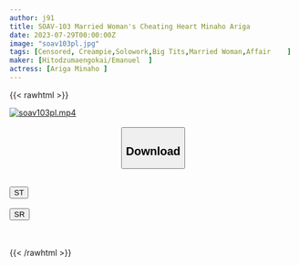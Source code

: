 ```yaml
---
author: j91
title: SOAV-103 Married Woman's Cheating Heart Minaho Ariga
date: 2023-07-29T00:00:00Z
image: "soav103pl.jpg"
tags: [Censored, Creampie,Solowork,Big Tits,Married Woman,Affair	]
maker: [Hitodzumaengokai/Emanuel  ]
actress: [Ariga Minaho ]
---
```



{{< rawhtml >}}

<div class="video" data-videoid="jvd06oG8BAcz0d6">
    <a href="javascript:;">
        <img src="https://my.j91.asia/posts/soav103pl/soav103pl.jpg" width="WIDTH" height="HEIGHT" alt="soav103pl.mp4" loading="lazy">
    </a>
</div>

<script type="text/javascript" src="https://j91.asia/asset/on-demand-st.js"></script>

<br>
  <link rel="stylesheet" href="https://j91.asia/asset/bs5.css">
  
  <center>
  <button class="btn btn-primary" type="button" data-bs-toggle="collapse" data-bs-target=".multi-collapse" aria-expanded="false" aria-controls="multiCollapseExample1 multiCollapseExample2"><h2>Download</h2></button></center>
</p>
<div class="row">
  <div class="col">
    <div class="collapse multi-collapse" id="multiCollapseExample1">
      <div class="card card-body">
	      	      <br>
<div class="buttons">  
<a href="https://streamtape.to/v/jvd06oG8BAcz0d6"><button class="btn-hover color-3"><i class="fa fa-download"></i> ST</button></a></div>
    </div>
  </div>
</div>
  <div class="col">
    <div class="collapse multi-collapse" id="multiCollapseExample2">
      <div class="card card-body">
	      <br>
<div class="buttons">
    <a href="https://streamruby.com/dxk2cy90mqkr.html"><button class="btn-hover color-9"><i class="fa fa-download"></i> SR</button></a></div>
<br><br>
      </div>
    </div>
  </div>
</div>

{{< /rawhtml >}}

